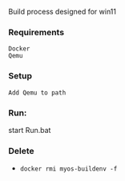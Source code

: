 Build process designed for win11

### Requirements
    Docker
    Qemu

### Setup
    Add Qemu to path

### Run: 
start Run.bat

### Delete

 - `docker rmi myos-buildenv -f`
